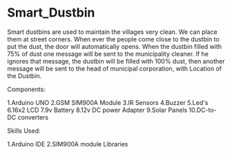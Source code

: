 # Smart_Dustbin
Smart dustbins are used to maintain the villages very clean. We can place them at street corners. When ever the people come close to the dustbin to put the dust, the door will automatically opens. When the dustbin filled with 75% of dust one message will be sent to the municipality cleaner. If he ignores that message, the dustbin will be filled with 100% dust, then another message will be sent to the head of municipal corporation, with Location of the Dustbin.

Components:

1.Arduino UNO
2.GSM SIM900A Module
3.IR Sensors
4.Buzzer
5.Led's
6.16x2 LCD
7.9v Battery
8.12v DC power Adapter
9.Solar Panels
10.DC-to-DC converters


Skills Used:

1.Arduino IDE
2.SIM900A module Libraries
